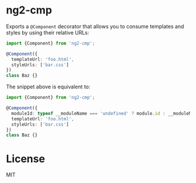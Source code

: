 # ng2-cmp

Exports a `@Component` decorator that allows you to consume templates and styles by using their relative URLs:


```ts
import {Component} from 'ng2-cmp';

@Component({
  templateUrl: 'foo.html',
  styleUrls: ['bar.css']
})
class Baz {}
```
The snippet above is equivalent to:

```ts
import {Component} from 'ng2-cmp';

@Component({
  moduleId: typeof __moduleName === 'undefined' ? module.id : __moduleName,
  templateUrl: 'foo.html',
  styleUrls: ['bar.css']
})
class Baz {}
```

# License

MIT


